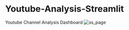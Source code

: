 # Youtube-Analysis-Streamlit
Youtube Channel Analysis Dashboard
![ss_page](https://user-images.githubusercontent.com/79070641/179366943-be904883-3886-459c-9ca5-c0da770d7e8d.png)
